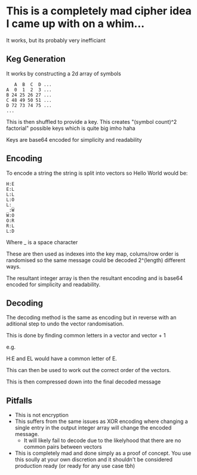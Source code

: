 # This is a completely mad cipher idea I came up with on a whim...

It works, but its probably very inefficiant

## Keg Generation

It works by constructing a 2d array of symbols
```
   A  B  C  D ...
A  0  1  2  3 ...
B 24 25 26 27 ...
C 48 49 50 51 ...
D 72 73 74 75 ...
...
```

This is then shuffled to provide a key. This creates "(symbol count)^2 factorial" possible keys which is quite big imho haha

Keys are base64 encoded for simplicity and readability

## Encoding
To encode a string the string is split into vectors so Hello World would be:

```
H:E
E:L
L:L
L:O
L:_
_:W
W:O
O:R
R:L
L:D
```

Where _ is a space character

These are then used as indexes into the key map, colums/row order is randomised so the same message could be decoded 2^(length) different ways.

The resultant integer array is then the resultant encoding and is base64 encoded for simplicity and readability.

## Decoding

The decoding method is the same as encoding but in reverse with an aditional step to undo the vector randomisation.

This is done by finding common letters in a vector and vector + 1

e.g.

H:E and EL would have a common letter of E.

This can then be used to work out the correct order of the vectors.

This is then compressed down into the final decoded message

## Pitfalls
- This is not encryption
- This suffers from the same issues as XOR encoding where changing a single entry in the output integer array will change the encoded message.
   - It will likely fail to decode due to the likelyhood that there are no common pairs between vectors
- This is completely mad and done simply as a proof of concept. You use this soully at your own discretion and it shouldn't be considered production ready (or ready for any use case tbh) 
